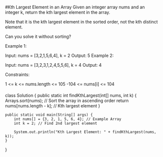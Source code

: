 #Kth Largest Element in an Array
Given an integer array nums and an integer k, return the kth largest element in the array.

Note that it is the kth largest element in the sorted order, not the kth distinct element.

Can you solve it without sorting?

 

Example 1:

Input: nums = [3,2,1,5,6,4], k = 2
Output: 5
Example 2:

Input: nums = [3,2,3,1,2,4,5,5,6], k = 4
Output: 4
 

Constraints:

1 <= k <= nums.length <= 105
-104 <= nums[i] <= 104


####
class Solution {
    public static int findKthLargest(int[] nums, int k) {
        Arrays.sort(nums);  // Sort the array in ascending order
        return nums[nums.length - k];  // Kth largest element
    }

    public static void main(String[] args) {
        int nums[] = {3, 2, 1, 5, 6, 4}; // Example Array
        int k = 2; // Find 2nd largest element
        
        System.out.println("Kth Largest Element: " + findKthLargest(nums, k));
    }
}
